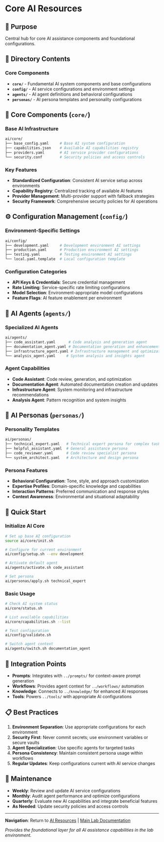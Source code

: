 # Core AI Resources

## 🎯 Purpose
Central hub for core AI assistance components and foundational configurations.

## 📂 Directory Contents

### Core Components
- **`core/`** - Fundamental AI system components and base configurations
- **`config/`** - AI service configurations and environment settings
- **`agents/`** - AI agent definitions and behavioral configurations
- **`personas/`** - AI persona templates and personality configurations

## 🔧 Core Components (`core/`)

### Base AI Infrastructure
```bash
ai/core/
├── base_config.yaml     # Base AI system configuration
├── capabilities.json    # Available AI capabilities registry
├── providers.yaml       # AI service provider configurations
└── security.conf        # Security policies and access controls
```

### Key Features
- **Standardized Configuration**: Consistent AI service setup across environments
- **Capability Registry**: Centralized tracking of available AI features
- **Provider Management**: Multi-provider support with fallback strategies
- **Security Framework**: Comprehensive security policies for AI operations

## ⚙️ Configuration Management (`config/`)

### Environment-Specific Settings
```bash
ai/config/
├── development.yaml     # Development environment AI settings
├── production.yaml      # Production environment AI settings
├── testing.yaml         # Testing environment AI settings
└── local.yaml.template  # Local configuration template
```

### Configuration Categories
- **API Keys & Credentials**: Secure credential management
- **Rate Limiting**: Service-specific rate limiting configurations
- **Model Selection**: Environment-appropriate model configurations
- **Feature Flags**: AI feature enablement per environment

## 🤖 AI Agents (`agents/`)

### Specialized AI Agents
```bash
ai/agents/
├── code_assistant.yaml      # Code analysis and generation agent
├── documentation_agent.yaml # Documentation generation and enhancement
├── infrastructure_agent.yaml # Infrastructure management and optimization
└── analysis_agent.yaml     # System analysis and insights agent
```

### Agent Capabilities
- **Code Assistant**: Code review, generation, and optimization
- **Documentation Agent**: Automated documentation creation and updates
- **Infrastructure Agent**: System monitoring and infrastructure recommendations
- **Analysis Agent**: Pattern recognition and system insights

## 👤 AI Personas (`personas/`)

### Personality Templates
```bash
ai/personas/
├── technical_expert.yaml   # Technical expert persona for complex tasks
├── helpful_assistant.yaml  # General assistance persona
├── code_reviewer.yaml      # Code review specialist persona
└── system_architect.yaml   # Architecture and design persona
```

### Persona Features
- **Behavioral Configuration**: Tone, style, and approach customization
- **Expertise Profiles**: Domain-specific knowledge and capabilities
- **Interaction Patterns**: Preferred communication and response styles
- **Context Awareness**: Environmental and situational adaptability

## 🚀 Quick Start

### Initialize AI Core
```bash
# Set up base AI configuration
source ai/core/init.sh

# Configure for current environment
ai/config/setup.sh --env development

# Activate default agent
ai/agents/activate.sh code_assistant

# Set persona
ai/personas/apply.sh technical_expert
```

### Basic Usage
```bash
# Check AI system status
ai/core/status.sh

# List available capabilities
ai/core/capabilities.sh --list

# Test configuration
ai/config/validate.sh

# Switch agent context
ai/agents/switch.sh documentation_agent
```

## 🔗 Integration Points

- **Prompts**: Integrates with `../prompts/` for context-aware prompt generation
- **Workflows**: Provides agent context for `../workflows/` automation
- **Knowledge**: Connects to `../knowledge/` for enhanced AI responses
- **Tools**: Powers `../tools/` with appropriate AI configurations

## 📋 Best Practices

1. **Environment Separation**: Use appropriate configurations for each environment
2. **Security First**: Never commit secrets; use environment variables or secure vaults
3. **Agent Specialization**: Use specific agents for targeted tasks
4. **Persona Consistency**: Maintain consistent persona usage within workflows
5. **Regular Updates**: Keep configurations current with AI service changes

## 🔄 Maintenance

- **Weekly**: Review and update AI service configurations
- **Monthly**: Audit agent performance and optimize configurations
- **Quarterly**: Evaluate new AI capabilities and integrate beneficial features
- **As Needed**: Update security policies and access controls

---

**Navigation**: Return to [AI Resources](../README.md) | [Main Lab Documentation](../../README.md)

*Provides the foundational layer for all AI assistance capabilities in the lab environment.*
